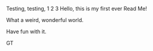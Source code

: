 Testing, testing, 1 2 3
Hello, this is my first ever Read Me!

What a weird, wonderful world.

Have fun with it.

GT
